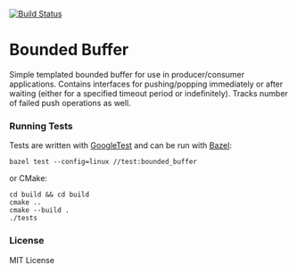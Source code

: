 [![Build Status][travis]][travis-url]

# Bounded Buffer

Simple templated bounded buffer for use in producer/consumer applications.
Contains interfaces for pushing/popping immediately or after waiting (either
for a specified timeout period or indefinitely). Tracks number of failed push
operations as well.

### Running Tests

Tests are written with [GoogleTest](https://github.com/google/googletest) and
can be run with [Bazel](https://bazel.build/):

`bazel test --config=linux //test:bounded_buffer`

or CMake:

```
cd build && cd build
cmake ..
cmake --build .
./tests
```

### License

MIT License

[travis]: https://travis-ci.com/jdtaylor7/bounded_buffer.svg?branch=master
[travis-url]: https://travis-ci.com/jdtaylor7/bounded_buffer
